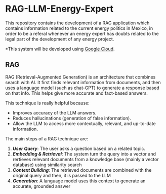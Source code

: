 # RAG-LLM-Energy-Expert

This repository contains the development of a RAG application which contains information related to the current energy politics in Mexico, in order to be a referal whenever an energy expert has doubts related to the legal part of the development of any energy project.

*This system will be developed using [Google Cloud](https://cloud.google.com/?hl=en).

## RAG

RAG (Retrieval-Augmented Generation) is an architecture that combines search with AI. It  first finds relevant information from documents, and then uses a language model (such as chat-GPT) to generate a response based on that info. This helps give more accurate and fact-based answers.

This technique is really helpful because:

- Improves accuracy of the LLM answers.
- Reduces hallucinations (generation of false information).
- Allow the LLM to access more contextually, relevant, and up-to-date information.

The main steps of a RAG technique are:

1. ***User Query***: The user asks a question based on a related topic.
2. ***Embedding & Retrieval***: The system turn the query into a vector and rertieves relevant documents from a knowledge base (mainly a vector database) using similarity search
3. ***Context Building***: The retrieved documents are combined with the original query and then, it is passed to the LLM
4. ***Generation***: A language model uses this context to generate an accurate, grounded answer

